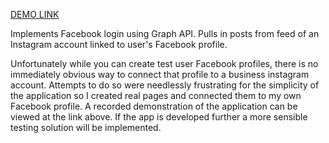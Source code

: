 [DEMO LINK](https://www.loom.com/share/2cb56c45ba93491bb0dc667e1fcf8376)

Implements Facebook login using Graph API. Pulls in posts from feed of an Instagram account linked to user's Facebook profile.

Unfortunately while you can create test user Facebook profiles, there is no immediately obvious way to connect that profile to a business instagram account. Attempts to do so were needlessly frustrating for the simplicity of the application so I created real pages and connected them to my own Facebook profile. A recorded demonstration of the application can be viewed at the link above. If the app is developed further a more sensible testing solution will be implemented.


